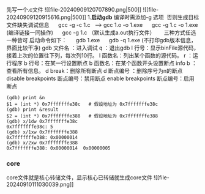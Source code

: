先写一个.c文件
![[file-20240909120707890.png|500]]
![[file-20240909120915616.png|500]]
1.**启动gdb**
编译时需添加-g 选项  否则生成目标文件缺失调试信息
     gcc -g -c 1.c   --> gcc 1.o -o 1.exe
     gcc -g 1.c -o 1.exe (编译链接一同操作)
     gcc -g 1.c （默认生成a.out执行文件）
     三种方式任选一种皆可
启动命令如下：
     gdb 1.exe
     gdb -q 1.exe (不打印gdb版本信息，界面比较干净)
gdb 文件名 ：进入调试
q ：退出gdb
l 行号：显示binFile源代码，接着上次的位置往下列，每次列10行。
l 函数名：列出某个函数的源代码。
r ：运行程序
b 行号：在某一行设置断点
b 函数名：在某个函数开头设置断点
info b ：查看所有信息。
d break：删除所有断点
d 断点编号 ：删除序号为n的断点
disable breakpoints 断点编号：禁用断点
enable breakpoints 断点编号：启用断点

```
(gdb) print &n
$1 = (int *) 0x7fffffffe38c   # 假设地址为 0x7fffffffe38c
(gdb) print &result
$2 = (int *) 0x7fffffffe388   # 假设地址为 0x7fffffffe388
(gdb) x/1dw 0x7fffffffe38c
0x7fffffffe38c: 5
(gdb) x/1xw 0x7fffffffe388
0x7fffffffe388: 0x00000014
(gdb) x/2xw 0x7fffffffe388
0x7fffffffe388: 0x00000014  0x00000005

```
### core
core文件就是核心转储文件，显示核心已转储就生成core文件
![[file-20240910111030039.png]]
